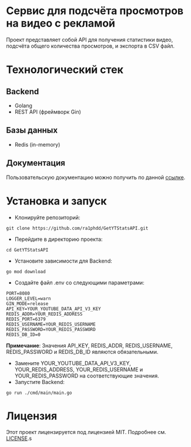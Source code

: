 # Сервис для подсчёта просмотров на видео с рекламой
Проект представляет собой API для получения статистики видео, подсчёта общего количества просмотров, и экспорта в CSV файл.

# Технологический стек
## Backend
- Golang
- REST API (фреймворк Gin)
## Базы данных
- Redis (in-memory)

## Документация
Пользовательскую документацию можно получить по данной [ссылке](https://ra1phdd.github.io/GetYTStatsAPI/).

# Установка и запуск
- Клонируйте репозиторий:
```
git clone https://github.com/ra1phdd/GetYTStatsAPI.git
```
- Перейдите в директорию проекта:
```
cd GetYTStatsAPI
```
- Установите зависимости для Backend:
```
go mod download
```
- Создайте файл .env со следующими параметрами:
```
PORT=8080
LOGGER_LEVEL=warn
GIN_MODE=release
API_KEY=YOUR_YOUTUBE_DATA_API_V3_KEY
REDIS_ADDR=YOUR_REDIS_ADDRESS
REDIS_PORT=6379
REDIS_USERNAME=YOUR_REDIS_USERNAME
REDIS_PASSWORD=YOUR_REDIS_PASSWORD
REDIS_DB_ID=0
```
**Примечание**: Значения API_KEY, REDIS_ADDR, REDIS_USERNAME, REDIS_PASSWORD и REDIS_DB_ID являются обязательными.

- Замените YOUR_YOUTUBE_DATA_API_V3_KEY, YOUR_REDIS_ADDRESS, YOUR_REDIS_USERNAME и YOUR_REDIS_PASSWORD на соответствующие значения.
- Запустите Backend:
```
go run ./cmd/main/main.go
```

# Лицензия
Этот проект лицензируется под лицензией MIT. Подробнее см. [LICENSE](https://github.com/ra1phdd/GetYTStatsAPI/blob/main/LICENSE).s